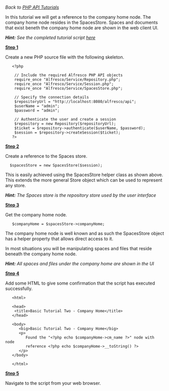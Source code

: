 <i>Back to <a href='PHPAPITutorials.md'>PHP API Tutorials</a></i>

In this tutorial we will get a reference to the company home node.  The company home node resides in the SpacesStore.  Spaces and documents that exist beneth the company home node are shown in the web client UI.

<i><b>Hint:</b> See the completed tutorial script <a href='PHPTutorialTwoCompleteScript.md'>here</a></i>

<b><u>Step 1</u></b>

Create a new PHP source file with the following skeleton.

```
   <?php

	// Include the required Alfresco PHP API objects  
	require_once "Alfresco/Service/Repository.php";
	require_once "Alfresco/Service/Session.php";
	require_once "Alfresco/Service/SpacesStore.php";

	// Specify the connection details
	$repositoryUrl = "http://localhost:8080/alfresco/api";
	$userName = "admin";
	$password = "admin"; 
	
	// Authenticate the user and create a session
	$repository = new Repository($repositoryUrl);
	$ticket = $repository->authenticate($userName, $password);
	$session = $repository->createSession($ticket); 
   ?>
```

<b><u>Step 2</u></b>

Create a reference to the Spaces store.

```
  $spacesStore = new SpacesStore($session); 
```

This is easily achieved using the SpacesStore helper class as shown above.  This extends the more general Store object which can be used to represent any store.

<i><b>Hint:</b>  The Spaces store is the repository store used by the user interface</i>

<b><u>Step 3</u></b>

Get the company home node.

```
   $companyHome = $spacesStore->companyHome;
```

The company home node is well known and as such the SpacesStore object has a helper property that allows direct access to it.

In most situations you will be manipulating spaces and files that reside beneath the company home node.

<i><b>Hint:</b>  All spaces and files under the company home are shown in the UI</i>

<b><u>Step 4</u></b>

Add some HTML to give some confirmation that the script has executed successfully.

```
   <html>

   <head>
	<title>Basic Tutorial Two - Company Home</title>
   </head>

   <body>
      <big>Basic Tutorial Two - Company Home</big>
      <p>
         Found the "<?php echo $companyHome->cm_name ?>" node with node 
         reference <?php echo $companyHome->__toString() ?>
      </p>
   </body>

   </html>
```

<b><u>Step 5</u></b>

Navigate to the script from your web browser.